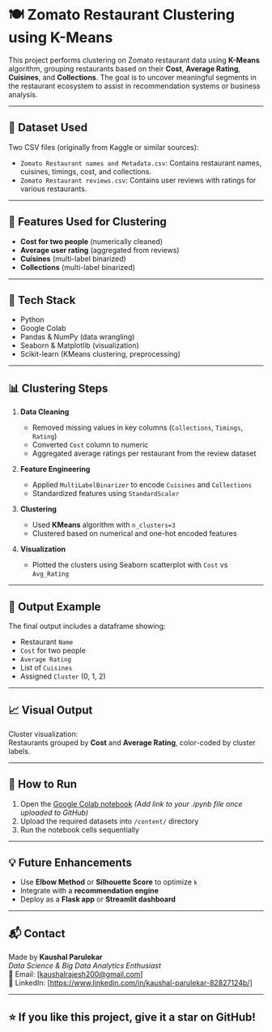# 🍽️ Zomato Restaurant Clustering using K-Means

This project performs clustering on Zomato restaurant data using **K-Means** algorithm, grouping restaurants based on their **Cost**, **Average Rating**, **Cuisines**, and **Collections**. The goal is to uncover meaningful segments in the restaurant ecosystem to assist in recommendation systems or business analysis.

---

## 📁 Dataset Used

Two CSV files (originally from Kaggle or similar sources):
- `Zomato Restaurant names and Metadata.csv`: Contains restaurant names, cuisines, timings, cost, and collections.
- `Zomato Restaurant reviews.csv`: Contains user reviews with ratings for various restaurants.

---

## 🚀 Features Used for Clustering

- **Cost for two people** (numerically cleaned)
- **Average user rating** (aggregated from reviews)
- **Cuisines** (multi-label binarized)
- **Collections** (multi-label binarized)

---

## 🧠 Tech Stack

- Python
- Google Colab
- Pandas & NumPy (data wrangling)
- Seaborn & Matplotlib (visualization)
- Scikit-learn (KMeans clustering, preprocessing)

---

## 📊 Clustering Steps

1. **Data Cleaning**
   - Removed missing values in key columns (`Collections`, `Timings`, `Rating`)
   - Converted `Cost` column to numeric
   - Aggregated average ratings per restaurant from the review dataset

2. **Feature Engineering**
   - Applied `MultiLabelBinarizer` to encode `Cuisines` and `Collections`
   - Standardized features using `StandardScaler`

3. **Clustering**
   - Used **KMeans** algorithm with `n_clusters=3`
   - Clustered based on numerical and one-hot encoded features

4. **Visualization**
   - Plotted the clusters using Seaborn scatterplot with `Cost` vs `Avg_Rating`

---

## 📸 Output Example

The final output includes a dataframe showing:
- Restaurant `Name`
- `Cost` for two people
- `Average Rating`
- List of `Cuisines`
- Assigned `Cluster` (0, 1, 2)

---

## 📈 Visual Output

Cluster visualization:  
Restaurants grouped by **Cost** and **Average Rating**, color-coded by cluster labels.

---

## 🔧 How to Run

1. Open the [Google Colab notebook](#) *(Add link to your .ipynb file once uploaded to GitHub)*  
2. Upload the required datasets into `/content/` directory
3. Run the notebook cells sequentially

---

## 💡 Future Enhancements

- Use **Elbow Method** or **Silhouette Score** to optimize `k`
- Integrate with a **recommendation engine**
- Deploy as a **Flask app** or **Streamlit dashboard**

---

## 📬 Contact

Made by **Kaushal Parulekar**  
*Data Science & Big Data Analytics Enthusiast*  
📧 Email: [kaushalrajesh200@gmail.com]  
🔗 LinkedIn: [https://www.linkedin.com/in/kaushal-parulekar-82827124b/]

---

## ⭐ If you like this project, give it a star on GitHub!

